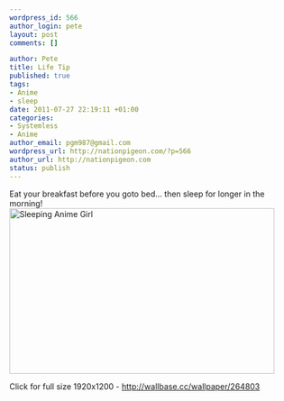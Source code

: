 ```yaml
--- 
wordpress_id: 566
author_login: pete
layout: post
comments: []

author: Pete
title: Life Tip
published: true
tags: 
- Anime
- sleep
date: 2011-07-27 22:19:11 +01:00
categories: 
- Systemless
- Anime
author_email: pgm987@gmail.com
wordpress_url: http://nationpigeon.com/?p=566
author_url: http://nationpigeon.com
status: publish
---
```

Eat your breakfast before you goto bed... then sleep for longer in the morning!<a href="http://wallbase2.org/manga-anime/8517aa93559da179f8cf41e14e65ddd8/wallpaper-264803.jpg"><img class="aligncenter size-full wp-image-579" title="wallpaper-264803" src="http://nationpigeon.com/wp-content/uploads/2011/07/wallpaper-264803.jpg" alt="Sleeping Anime Girl" width="470" height="294" /></a>

Click for full size 1920x1200 - <a title="Wallbase" href="http://wallbase.cc/wallpaper/264803" target="_blank">http://wallbase.cc/wallpaper/264803</a>
